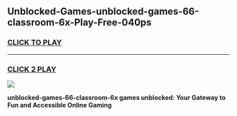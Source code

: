 
## Unblocked-Games-unblocked-games-66-classroom-6x-Play-Free-040ps
<h3>
<a href="https://premium76.site?title=unblocked-games-66-classroom-6x&ref=18A">CLICK TO PLAY</a></h3>
<hr>

<h3>
<a href="https://premium76.site?title=unblocked-games-66-classroom-6x&ref=18A">CLICK 2 PLAY</a>
  
</h3>

<a href="https://premium76.site?title=unblocked-games-66-classroom-6x&ref=18A"><img src="https://clearcache.store/games.png"></a>


**unblocked-games-66-classroom-6x games unblocked: Your Gateway to Fun and Accessible Online Gaming**
